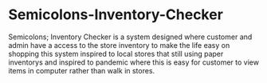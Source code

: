 # Semicolons-Inventory-Checker
Semicolons; Inventory Checker  is a system designed where customer and admin have a access to the store inventory to make the life easy on shopping this system inspired to local stores that still using paper inventorys and inspired to pandemic where  this is easy for customer to view items in computer rather than walk in stores.


